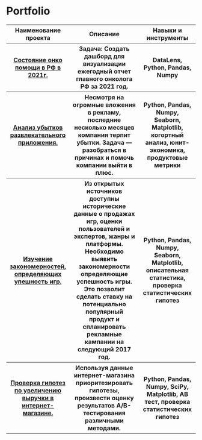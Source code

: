 # Portfolio
<table>
     <tr>
        <th>Наименование проекта</th>
        <th>Описание</th>
        <th>Навыки и инструменты</th>
    </tr>
    <tr>
        <th><a href="https://github.com/EkaterinaMikhedko/Portfolio/blob/main/%D0%A1%D0%BE%D1%81%D1%82%D0%BE%D1%8F%D0%BD%D0%B8%D0%B5%20%D0%BE%D0%BD%D0%BA%D0%BE%20%D0%BF%D0%BE%D0%BC%D0%BE%D1%89%D0%B8%20%D0%B2%20%D0%A0%D0%A4%20%D0%B2%202021%D0%B3./%D0%97%D0%9D%D0%9E.ipynb">Состояние онко помощи в РФ в 2021г.</a></th>
        <th>Задача: Создать дашборд для визуализации ежегодный отчет главного онколога РФ за 2021 год.</th>
        <th>DataLens, Python, Pandas, Numpy</th>
    </tr>
    <tr>
        <th><a href="https://github.com/EkaterinaMikhedko/Portfolio/blob/main/%D0%90%D0%BD%D0%B0%D0%BB%D0%B8%D0%B7%20%D1%83%D0%B1%D1%8B%D1%82%D0%BA%D0%BE%D0%B2%20%D1%80%D0%B0%D0%B7%D0%B2%D0%BB%D0%B5%D0%BA%D0%B0%D1%82%D0%B5%D0%BB%D1%8C%D0%BD%D0%BE%D0%B3%D0%BE%20%D0%BF%D1%80%D0%B8%D0%BB%D0%BE%D0%B6%D0%B5%D0%BD%D0%B8%D1%8F./%D0%9E%D0%BA%D1%83%D0%BF%D0%B0%D0%B5%D0%BC%D0%BE%D1%81%D1%82%D1%8C%20%D1%80%D0%B5%D0%BA%D0%BB%D0%B0%D0%BC%D1%8B%20%D1%80%D0%B0%D0%B7%D0%B2%D0%BB%D0%B5%D0%BA%D0%B0%D1%82%D0%B5%D0%BB%D1%8C%D0%BD%D0%BE%D0%B3%D0%BE%20%D0%BF%D1%80%D0%B8%D0%BB%D0%BE%D0%B6%D0%B5%D0%BD%D0%B8%D1%8F.ipynb">Анализ убытков развлекательного приложения.</a></th>
        <th>Несмотря на огромные вложения в рекламу, последние несколько месяцев компания терпит убытки. Задача — разобраться в причинах и помочь компании выйти в плюс.</th>
        <th>Python, Pandas, Numpy, Seaborn, Matplotlib, когортный анализ, юнит-экономика, продуктовые метрики</th>
    </tr>
    <tr>
        <th><a href="https://github.com/EkaterinaMikhedko/Portfolio/blob/main/%D0%98%D0%B7%D1%83%D1%87%D0%B5%D0%BD%D0%B8%D0%B5%20%D0%B7%D0%B0%D0%BA%D0%BE%D0%BD%D0%BE%D0%BC%D0%B5%D1%80%D0%BD%D0%BE%D1%81%D1%82%D0%B5%D0%B9%2C%20%D0%BE%D0%BF%D1%80%D0%B5%D0%B4%D0%B5%D0%BB%D1%8F%D1%8E%D1%89%D0%B8%D1%85%20%D1%83%D1%81%D0%BF%D0%B5%D1%88%D0%BD%D0%BE%D1%81%D1%82%D1%8C%20%D0%B8%D0%B3%D1%80/%D0%9A%D0%BE%D0%BC%D0%BF%D1%8C%D1%8E%D1%82%D0%B5%D1%80%D0%BD%D1%8B%D0%B5%20%D0%B8%D0%B3%D1%80%D1%8B.ipynb">Изучение закономерностей, определяющих упешность игр.</a></th>
        <th> Из открытых источников доступны исторические данные о продажах игр, оценки пользователей и экспертов, жанры и платформы. Необходимо выявить закономерности определяющие успешность игры. Это позволит сделать ставку на потенциально популярный продукт и спланировать рекламные кампании на cледующий 2017 год.</th>
        <th>Python, Pandas, Numpy, Seaborn, Matplotlib, описательная статистика, проверка статистических гипотез </th>      
    </tr>
    <tr>
        <th><a href="https://github.com/EkaterinaMikhedko/Portfolio/blob/main/%D0%9F%D1%80%D0%BE%D0%B2%D0%B5%D1%80%D0%BA%D0%B0%20%D0%B3%D0%B8%D0%BF%D0%BE%D1%82%D0%B5%D0%B7%20%D0%BF%D0%BE%20%D1%83%D0%B2%D0%B5%D0%BB%D0%B8%D1%87%D0%B5%D0%BD%D0%B8%D1%8E%20%D0%B2%D1%8B%D1%80%D1%83%D1%87%D0%BA%D0%B8%20%D0%B2%20%D0%B8%D0%BD%D1%82%D0%B5%D1%80%D0%BD%D0%B5%D1%82-%D0%BC%D0%B0%D0%B3%D0%B0%D0%B7%D0%B8%D0%BD%D0%B5./%D0%9F%D1%80%D0%B8%D0%BE%D1%80%D0%B8%D1%82%D0%B8%D0%B7%D0%B0%D1%86%D0%B8%D1%8F%20%D0%B3%D0%B8%D0%BF%D0%BE%D1%82%D0%B5%D0%B7.ipynb">Проверка гипотез по увеличению выручки в интернет-магазине.</a></th>  
        <th>Используя данные интернет-магазина приоритезировать гипотезы, произвести оценку результатов A/B-тестирования различными методами.</th>
        <th>Python, Pandas, Numpy, SciPy, Matplotlib, АВ тест, проверка статистических гипотез </th>
    </tr>  
</table>
